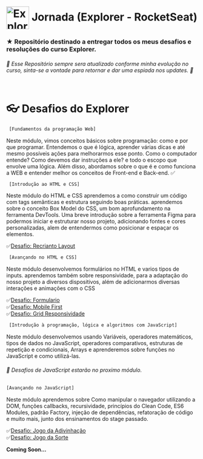  # <img src="https://imgur.com/X4HdxWx.png"  width="60px" align="center" alt="Explorer logo"> Jornada (Explorer - RocketSeat)
 ### ★ Repositório destinado a entregar todos os  meus desafios e resoluções do curso Explorer.
 ###### :rocket: Esse Repositório sempre sera atualizado conforme minha evolução no curso, sinta-se a vontade para retornar e dar uma espiada nos updates. :rocket:
 
 
 # <br>:eyeglasses: Desafios do Explorer

 ```diff
  [Fundamentos da programação Web]
```
  Neste módulo, vimos conceitos básicos sobre programação: como e por que programar. Entendemos o que é lógica, aprender várias dicas e até mesmo possíveis ações para melhorarmos esse ponto. Como o computador entende? Como devemos dar instruções a ele? e todo o escopo que envolve uma lógica.
  Além disso, abordamos sobre o que é e como funciona a WEB e entender melhor os conceitos de Front-end e Back-end.
  :white_check_mark:
 ```diff
  [Introdução ao HTML e CSS]
 ```
  Neste módulo do HTML e CSS aprendemos a como construir um código com tags semânticas e estrutura seguindo boas práticas. aprendemos sobre o conceito Box Model do CSS, um bom aprofundamento na ferramenta DevTools. Uma breve introdução sobre a ferramenta Figma para podermos iniciar e estruturar nosso projeto, adicionando fontes e cores personalizadas, alem de entendermos como posicionar e espaçar os elementos.

  :white_check_mark:[Desafio: Recrianto Layout](https://recriando-layout-stage2.netlify.app/)<br>
  
  
 ```diff
  [Avançando no HTML e CSS]
 ```
  Neste módulo desenvolvemos formulários no HTML e varios tipos de inputs. aprendemos também sobre responsividade, para a adaptação do nosso projeto a diversos dispositivos, além de adicionarmos diversas interações e animações com o CSS
  
  :white_check_mark:[Desafio: Formulario](https://formulario-desafio-stage3.netlify.app/)<br>
  :white_check_mark:[Desafio: Mobile First](https://mobile-first-stage3.netlify.app/)<br>
  :white_check_mark:[Desafio: Grid Responsividade](https://responsividade-grid-stage3.netlify.app/)<br>
  
 ```diff
  [Introdução à programação, lógica e algoritmos com JavaScript]
 ```
 Neste módulo desenvolvemos usando Variáveis, operadores matemáticos, tipos de dados no JavaScript, operadores comparativos, estruturas de repetição e condicionais, Arrays e aprenderemos sobre funções no JavaScript e como utilizá-las.
 ###### :rocket: Desafios de JavaScript estarão no proximo módulo. 
 
 ```diff
 [Avançando no JavaScript]
 ```
 Neste módulo aprendemos sobre Como manipular o navegador utilizando a DOM, funções callbacks, recursividade, princípios do Clean Code, ES6 Modules, padrão Factory, injeção de dependências, refatoração de código e muito mais, junto dos ensinamentos do stage passado.
 
 :white_check_mark:[Desafio: Jogo da Adivinhação](https://jogo-da-adivinhacao-stage5.netlify.app/)<br>
 :white_check_mark:[Desafio: Jogo da Sorte](https://jogo-do-biscoito.netlify.app/)<br>
 
 
 **Coming Soon...**

